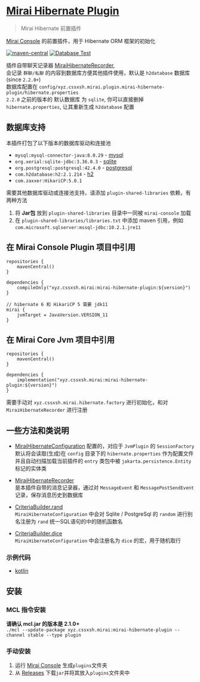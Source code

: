 # [Mirai Hibernate Plugin](https://github.com/cssxsh/mirai-hibernate-plugin)

> Mirai Hibernate 前置插件

[Mirai Console](https://github.com/mamoe/mirai-console) 的前置插件，用于 Hibernate ORM 框架的初始化

[![maven-central](https://img.shields.io/maven-central/v/xyz.cssxsh.mirai/mirai-hibernate-plugin)](https://search.maven.org/artifact/xyz.cssxsh.mirai/mirai-hibernate-plugin)
[![Database Test](https://github.com/cssxsh/mirai-hibernate-plugin/actions/workflows/test.yml/badge.svg)](https://github.com/cssxsh/mirai-hibernate-plugin/actions/workflows/test.yml)

插件自带聊天记录器 [MiraiHibernateRecorder](src/main/kotlin/xyz/cssxsh/mirai/hibernate/MiraiHibernateLoader.kt),  
会记录 `群聊/私聊` 的内容到数据库方便其他插件使用，默认是 `h2database` 数据库(since `2.2.0+`)  
数据库配置在 `config/xyz.cssxsh.mirai.plugin.mirai-hibernate-plugin/hibernate.properties`  
`2.2.0` 之前的版本的 默认数据库 为 `sqlite`, 你可以直接删掉 `hibernate.properties`, 让其重新生成 `h2database` 配置  

## 数据库支持

本插件打包了以下版本的数据库驱动和连接池

* `mysql:mysql-connector-java:8.0.29` - [mysql](example/mysql.hibernate.properties)
* `org.xerial:sqlite-jdbc:3.36.0.3` - [sqlite](example/sqlite.hibernate.properties)
* `org.postgresql:postgresql:42.4.0` - [postgresql](example/postgresql.hibernate.properties)
* `com.h2database:h2:2.1.214` - [h2](example/h2.hibernate.properties)
* `com.zaxxer:HikariCP:5.0.1`

需要其他数据库驱动或连接池支持，请添加 `plugin-shared-libraries` 依赖，有两种方法
1. 将 **Jar包** 放到 `plugin-shared-libraries` 目录中一同被 `mirai-console` 加载
2. 在 `plugin-shared-libraries/libraries.txt` 中添加 maven 引用，例如 `com.microsoft.sqlserver:mssql-jdbc:10.2.1.jre11`

## 在 Mirai Console Plugin 项目中引用

```
repositories {
    mavenCentral()
}

dependencies {
    compileOnly("xyz.cssxsh.mirai:mirai-hibernate-plugin:${version}")
}

// hibernate 6 和 HikariCP 5 需要 jdk11
mirai {
    jvmTarget = JavaVersion.VERSION_11
}
```

## 在 Mirai Core Jvm 项目中引用

```
repositories {
    mavenCentral()
}

dependencies {
    implementation("xyz.cssxsh.mirai:mirai-hibernate-plugin:${version}")
}
```
需要手动对 `xyz.cssxsh.mirai.hibernate.factory` 进行初始化，和对 `MiraiHibernateRecorder` 进行注册

## 一些方法和类说明

* [MiraiHibernateConfiguration](src/main/kotlin/xyz/cssxsh/mirai/hibernate/MiraiHibernateConfiguration.kt)
  配置的，对应于 `JvmPlugin` 的 `SessionFactory`  
  默认将会读取(生成)在 `config` 目录下的 `hibernate.properties` 作为配置文件  
  并且自动扫描加载当前插件的 `entry` 类包中被 `jakarta.persistence.Entity` 标记的实体类

* [MiraiHibernateRecorder](src/main/kotlin/xyz/cssxsh/mirai/hibernate/MiraiHibernateRecorder.kt)  
  是本插件自带的消息记录器，通过对 `MessageEvent` 和 `MessagePostSendEvent` 记录，保存消息历史到数据库

* [CriteriaBuilder.rand](src/main/kotlin/xyz/cssxsh/hibernate/Criteria.kt)  
  `MiraiHibernateConfiguration` 中会对 Sqlite / PostgreSql 的 `random` 进行别名注册为 `rand` 统一SQL语句的中的随机函数名

* [CriteriaBuilder.dice](src/main/kotlin/xyz/cssxsh/hibernate/Criteria.kt)  
  `MiraiHibernateConfiguration` 中会注册名为 `dice` 的宏，用于随机取行

### 示例代码

* [kotlin](src/test/kotlin/xyz/cssxsh/mirai/test/MiraiHibernatePluginTest.kt)

## 安装

### MCL 指令安装

**请确认 mcl.jar 的版本是 2.1.0+**  
`./mcl --update-package xyz.cssxsh.mirai:mirai-hibernate-plugin --channel stable --type plugin`

### 手动安装

1. 运行 [Mirai Console](https://github.com/mamoe/mirai-console) 生成`plugins`文件夹
1. 从 [Releases](https://github.com/cssxsh/mirai-hibernate-plugin/releases) 下载`jar`并将其放入`plugins`文件夹中